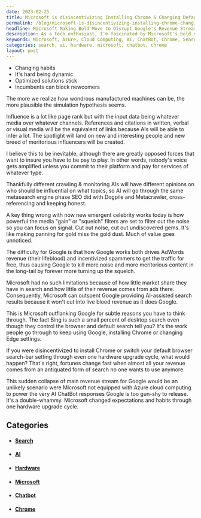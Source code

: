 ```yaml
---
date: 2023-02-25
title: Microsoft is disincentivizing Installing Chrome & Changing Default Search
permalink: /blog/microsoft-is-disincentivizing-installing-chrome-changing-default-search/
headline: Microsoft Making Bold Move to Disrupt Google's Revenue Stream with Azure Cloud Computing
description: As a tech enthusiast, I'm fascinated by Microsoft's bold move to power AI ChatBot responses with Azure cloud computing and disincentivize users from installing Chrome or changing their default search settings. This could have a huge impact on Google's main revenue stream and completely shift the landscape of the tech industry. Learn more about this fascinating development and its potential implications.
keywords: Microsoft, Azure, Cloud Computing, AI, ChatBot, Chrome, Search, Revenue Stream, Habits, Hardware, Upgrade, Shift, Fortunes
categories: search, ai, hardware, microsoft, chatbot, chrome
layout: post
---
```


- Changing habits
- It's hard being dynamic
- Optimized solutions stick
- Incumbents can block newcomers

The more we realize how wondrous manufactured machines can be, the more plausible the simulation hypothesis seems.

Influence is a lot like page rank but with the input data being whatever media over whatever channels. References and citations in written, verbal or visual media will be the equivalent of links because AIs will be able to infer a lot. The spotlight will land on new and interesting people and new breed of meritorious influencers will be created.

I believe this to be inevitable, although there are greatly opposed forces that want to insure you have to be pay to play. In other words, nobody's voice gets amplified unless you commit to their platform and pay for services of whatever type.

Thankfully different crawling & monitoring AIs will have different opinions on who should be influential on what topics, so AI will go through the same metasearch engine phase SEO did with Dogpile and Metacrawler, cross-referencing and keeping honest.

A key thing wrong with now new emergent celebrity works today is how powerful the media "gain" or "squelch" filters are set to filter out the noise so you can focus on signal. Cut out noise, cut out undiscovered gems. It's like making panning for gold miss the gold dust. Much of value goes unnoticed.

The difficulty for Google is that how Google works both drives AdWords revenue (their lifeblood) and incentivized spammers to get the traffic for free, thus causing Google to kill more noise and more meritorious content in the long-tail by forever more turning up the squelch.

Microsoft had no such limitations because of how little market share they have in search and how little of their revenue comes from ads there. Consequently, Microsoft can outspent Google providing AI-assisted search results because it won't cut into live blood revenue as it does Google.

This is Microsoft outflanking Google for subtle reasons you have to think through. The fact Bing is such a small percent of desktop search even though they control the browser and default search tell you? It's the work people go through to keep using Google, installing Chrome or changing Edge settings.

If you were disincentivized to install Chrome or switch your default browser search-bar setting through even one hardware upgrade cycle, what would happen? That's right, fortunes change fast when almost all your revenue comes from an antiquated form of search no one wants to use anymore.

This sudden collapse of main revenue stream for Google would be an unlikely scenario were Microsoft not equipped with Azure cloud computing to power the very AI ChatBot responses Google is too gun-shy to release. It's a double-whammy. Microsoft changed expectations and habits through one hardware upgrade cycle.


## Categories

<ul>
<li><h4><a href='/search/'>Search</a></h4></li>
<li><h4><a href='/ai/'>AI</a></h4></li>
<li><h4><a href='/hardware/'>Hardware</a></h4></li>
<li><h4><a href='/microsoft/'>Microsoft</a></h4></li>
<li><h4><a href='/chatbot/'>Chatbot</a></h4></li>
<li><h4><a href='/chrome/'>Chrome</a></h4></li></ul>